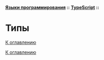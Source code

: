 **[Языки программирования](../../README.md#languages) ::** 
**[TypeScript](../../README.md#languages-typescript) ::**
# Типы

<!--
https://htmlacademy.ru/blog/js/types-vs-interfaces
https://habr.com/ru/articles/844990/
https://habr.com/ru/sandbox/186102/
-->

[К оглавлению](../../README.md#languages-typescript)



[К оглавлению](../../README.md#languages-typescript)
